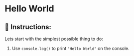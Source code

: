 # Hello World 

## :pencil: Instructions:
 
Lets start with the simplest possible thing to do:

1. Use `console.log()` to print `"Hello World"` on the console.